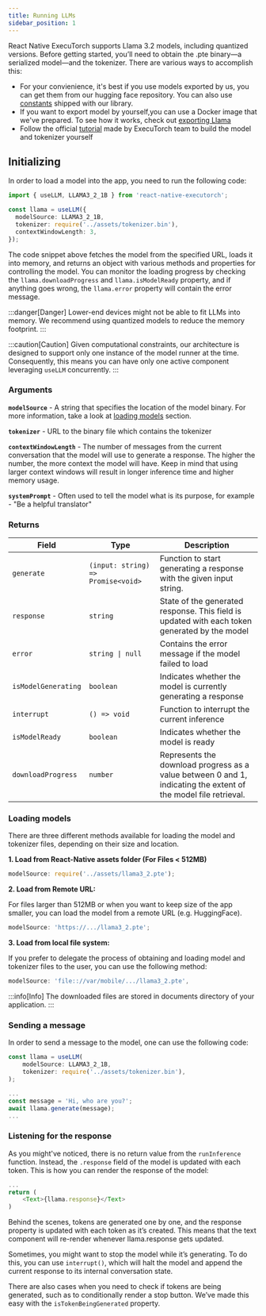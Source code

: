 ```yaml
---
title: Running LLMs
sidebar_position: 1
---
```


React Native ExecuTorch supports Llama 3.2 models, including quantized versions. Before getting started, you’ll need to obtain the .pte binary—a serialized model—and the tokenizer. There are various ways to accomplish this:

- For your convienience, it's best if you use models exported by us, you can get them from our hugging face repository. You can also use [constants](https://github.com/software-mansion/react-native-executorch/tree/main/src/constants/modelUrls.ts) shipped with our library.
- If you want to export model by yourself,you can use a Docker image that we've prepared. To see how it works, check out [exporting Llama](./exporting-llama.mdx)
- Follow the official [tutorial](https://github.com/pytorch/executorch/blob/fe20be98c/examples/demo-apps/android/LlamaDemo/docs/delegates/xnnpack_README.md) made by ExecuTorch team to build the model and tokenizer yourself

## Initializing

In order to load a model into the app, you need to run the following code:

```typescript
import { useLLM, LLAMA3_2_1B } from 'react-native-executorch';

const llama = useLLM({
  modelSource: LLAMA3_2_1B,
  tokenizer: require('../assets/tokenizer.bin'),
  contextWindowLength: 3,
});
```

The code snippet above fetches the model from the specified URL, loads it into memory, and returns an object with various methods and properties for controlling the model. You can monitor the loading progress by checking the `llama.downloadProgress` and `llama.isModelReady` property, and if anything goes wrong, the `llama.error` property will contain the error message.

:::danger[Danger]
Lower-end devices might not be able to fit LLMs into memory. We recommend using quantized models to reduce the memory footprint.
:::

:::caution[Caution]
Given computational constraints, our architecture is designed to support only one instance of the model runner at the time. Consequently, this means you can have only one active component leveraging `useLLM` concurrently.
:::

### Arguments

**`modelSource`** - A string that specifies the location of the model binary. For more information, take a look at [loading models](#loading-models) section.

**`tokenizer`** - URL to the binary file which contains the tokenizer

**`contextWindowLength`** - The number of messages from the current conversation that the model will use to generate a response. The higher the number, the more context the model will have. Keep in mind that using larger context windows will result in longer inference time and higher memory usage.

**`systemPrompt`** - Often used to tell the model what is its purpose, for example - "Be a helpful translator"

### Returns

| Field               | Type                               | Description                                                                                                     |
| ------------------- | ---------------------------------- | --------------------------------------------------------------------------------------------------------------- |
| `generate`          | `(input: string) => Promise<void>` | Function to start generating a response with the given input string.                                            |
| `response`          | `string`                           | State of the generated response. This field is updated with each token generated by the model                   |
| `error`             | <code>string &#124; null</code>    | Contains the error message if the model failed to load                                                          |
| `isModelGenerating` | `boolean`                          | Indicates whether the model is currently generating a response                                                  |
| `interrupt`         | `() => void`                       | Function to interrupt the current inference                                                                     |
| `isModelReady`      | `boolean`                          | Indicates whether the model is ready                                                                            |
| `downloadProgress`  | `number`                           | Represents the download progress as a value between 0 and 1, indicating the extent of the model file retrieval. |

### Loading models

There are three different methods available for loading the model and tokenizer files, depending on their size and location.

**1. Load from React-Native assets folder (For Files < **512MB**)**

```typescript
modelSource: require('../assets/llama3_2.pte');
```

**2. Load from Remote URL:**

For files larger than 512MB or when you want to keep size of the app smaller, you can load the model from a remote URL (e.g. HuggingFace).

```typescript
modelSource: 'https://.../llama3_2.pte';
```

**3. Load from local file system:**

If you prefer to delegate the process of obtaining and loading model and tokenizer files to the user, you can use the following method:

```typescript
modelSource: 'file:://var/mobile/.../llama3_2.pte',
```

:::info[Info]
The downloaded files are stored in documents directory of your application.
:::

### Sending a message

In order to send a message to the model, one can use the following code:

```typescript
const llama = useLLM(
    modelSource: LLAMA3_2_1B,
    tokenizer: require('../assets/tokenizer.bin'),
);

...
const message = 'Hi, who are you?';
await llama.generate(message);
...
```

### Listening for the response

As you might've noticed, there is no return value from the `runInference` function. Instead, the `.response` field of the model is updated with each token.
This is how you can render the response of the model:

```typescript
...
return (
    <Text>{llama.response}</Text>
)
```

Behind the scenes, tokens are generated one by one, and the response property is updated with each token as it’s created. This means that the text component will re-render whenever llama.response gets updated.

Sometimes, you might want to stop the model while it’s generating. To do this, you can use `interrupt()`, which will halt the model and append the current response to its internal conversation state.

There are also cases when you need to check if tokens are being generated, such as to conditionally render a stop button. We’ve made this easy with the `isTokenBeingGenerated` property.

